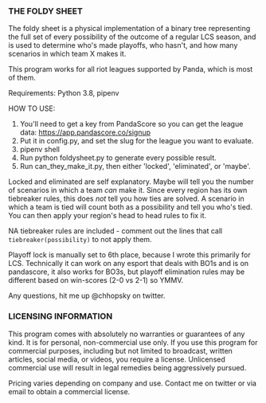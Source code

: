 ### THE FOLDY SHEET

The foldy sheet is a physical implementation of a binary tree representing the full set of every possibility of the outcome of a regular LCS season, and is used to determine who's made playoffs, who hasn't, and how many scenarios in which team X makes it.

This program works for all riot leagues supported by Panda, which is most of them.

Requirements: Python 3.8, pipenv

HOW TO USE:
1. You'll need to get a key from PandaScore so you can get the league data: https://app.pandascore.co/signup
2. Put it in config.py, and set the slug for the league you want to evaluate.
3. pipenv shell
4. Run python foldysheet.py to generate every possible result.
5. Run can_they_make_it.py, then either 'locked', 'eliminated', or 'maybe'.

Locked and eliminated are self explanatory. Maybe will tell you the number of scenarios in which a team *can* make it. Since every region has its own tiebreaker rules, this does *not* tell you how ties are solved. A scenario in which a team is tied will count both as a possibility and tell you who's tied. You can then apply your region's head to head rules to fix it.

NA tiebreaker rules are included - comment out the lines that call `tiebreaker(possibility)` to not apply them.

Playoff lock is manually set to 6th place, because I wrote this primarily for LCS. Technically it can work on any esport that deals with BO1s and is on pandascore, it also works for BO3s, but playoff elimination rules may be different based on win-scores (2-0 vs 2-1) so YMMV.

Any questions, hit me up @chhopsky on twitter.

### LICENSING INFORMATION

This program comes with absolutely no warranties or guarantees of any kind. It is for personal, non-commercial use only. If you use this program for commercial purposes, including but not limited to broadcast, written articles, social media, or videos, you require a license. Unlicensed commercial use will result in legal remedies being aggressively pursued.

Pricing varies depending on company and use. Contact me on twitter or via email to obtain a commercial license.
